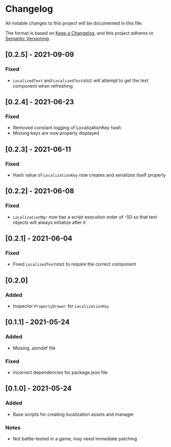 # Changelog
All notable changes to this project will be documented in this file.

The format is based on [Keep a Changelog](https://keepachangelog.com/en/1.0.0/),
and this project adheres to [Semantic Versioning](https://semver.org/spec/v2.0.0.html).

## [0.2.5] - 2021-09-09
### Fixed
- `LocalizedText` and `LocalizedTextUGUI` will attempt to get the text component when refreshing 

## [0.2.4] - 2021-06-23
### Fixed
- Removed constant logging of LocalizationKey hash
- Missing keys are now properly displayed

## [0.2.3] - 2021-06-11
### Fixed
- Hash value of `LocalizationKey` now creates and serializes itself properly

## [0.2.2] - 2021-06-08
### Fixed
- `LocalizationMgr` now has a script execution order of -50 so that text objects will always initialize after it

## [0.2.1] - 2021-06-04
### Fixed
- Fixed `LocalizedTextUGUI` to require the correct component

## [0.2.0]
### Added
- Inspector `PropertyDrawer` for `LocalizationKey`

## [0.1.1] - 2021-05-24
### Added
- Missing .asmdef file

### Fixed
- incorrect dependencies for package.json file

## [0.1.0] - 2021-05-24
### Added
- Base scripts for creating localization assets and manager

### Notes
- Not battle-tested in a game, may need immediate patching 